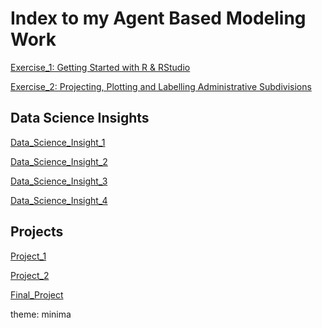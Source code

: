 # Index to my Agent Based Modeling Work

[Exercise_1: Getting Started with R & RStudio](Exercise1.md)

[Exercise_2: Projecting, Plotting and Labelling Administrative Subdivisions](Exercise2.md)


## Data Science Insights
[Data_Science_Insight_1](DS_Insight_1.pdf)

[Data_Science_Insight_2](Data_Science_Insight_2.md)

[Data_Science_Insight_3](Data_Science_Insight_3.md)

[Data_Science_Insight_4](Data_Science_Insight_4.md)

## Projects
[Project_1](Project_1.md)

[Project_2](Project_2.md)

[Final_Project](Project_3(Final).md)

theme: minima
